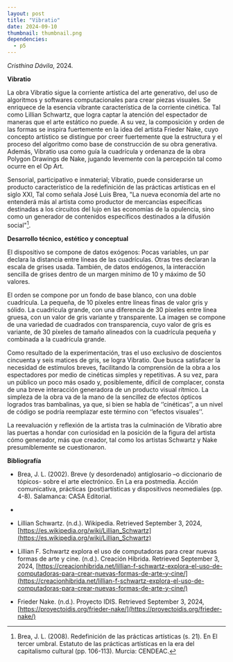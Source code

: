 ```yaml
---
layout: post
title: "Vibratio"
date: 2024-09-10
thumbnail: thumbnail.png
dependencies:
  - p5
---
```


<div id="div-sketch">
  <script type="text/javascript" src="sketch.js"></script>
</div>

_Cristhina Dávila_, 2024.

**Vibratio**

La obra Vibratio sigue la corriente artística del arte generativo, del uso de algoritmos y softwares computacionales para crear piezas visuales. Se enriquece de la esencia vibrante característica de la corriente cinética. Tal como Lillian Schwartz, que logra captar la atención del espectador de maneras que el arte estático no puede. A su vez, la composición y orden de las formas se inspira fuertemente en la idea del artista Frieder Nake, cuyo concepto artístico se distingue por creer fuertemente que la estructura y el proceso del algoritmo como base de construcción de su obra generativa. Además, Vibratio usa como guía la cuadrícula y ordenanza de la obra Polygon Drawings de Nake, jugando levemente con la percepción tal como ocurre en el Op Art.

Sensorial, participativo e inmaterial; Vibratio, puede considerarse un producto característico de la redefinición de las prácticas artísticas en el siglo XXI, Tal como señala José Luis Brea, "La nueva economía del arte no entenderá más al artista como productor de mercancías específicas destinadas a los circuitos del lujo en las economías de la opulencia, sino como un generador de contenidos específicos destinados a la difusión social"[^nota01].

**Desarrollo técnico, estético y conceptual**

El dispositivo se compone de datos exógenos: Pocas variables, un par declara la distancia entre líneas de las cuadrículas. Otras tres declaran la escala de grises usada. También, de datos endógenos, la interacción sencilla de grises dentro de un margen mínimo de 10 y máximo de 50 valores.

El orden se compone por un fondo de base blanco, con una doble cuadrícula. La pequeña, de 10 píxeles entre líneas finas de valor gris y sólido. La cuadrícula grande, con una diferencia de 30 píxeles entre línea gruesa, con un valor de gris variante y transparente. La imagen se compone de una variedad de cuadrados con transparencia, cuyo valor de gris es variante, de 30 píxeles de tamaño alineados con la cuadrícula pequeña y combinada a la cuadrícula grande.

Como resultado de la experimentación, tras el uso exclusivo de doscientos cincuenta y seis matices de gris, se logra Vibratio. Que busca satisfacer la necesidad de estímulos breves, facilitando la comprensión de la obra a los espectadores por medio de cinéticas simples y repetitivas. A su vez, para un público un poco más osado y, posiblemente, difícil de complacer, consta de una breve interacción  generadora de un producto visual rítmico. La simpleza de la obra va de la mano de la sencillez de efectos ópticos logrados tras bambalinas, ya que, si bien se habla de ‘’cinéticas’’, a un nivel de código se podría reemplazar este término con ‘’efectos visuales’’.

La reevaluación y reflexión de la artista tras la culminación de Vibratio abre las puertas a hondar con curiosidad en la posición de la figura del artista cómo generador, más que creador, tal como  los artistas Schwartz y  Nake presumiblemente se cuestionaron.

**Bibliografía**

- Brea, J. L. (2002). Breve (y desordenado) antiglosario –o diccionario de tópicos- sobre el arte electrónico. En La era postmedia. Acción comunicativa, prácticas (post)artísticas y dispositivos neomediales (pp. 4-8). Salamanca: CASA Editorial.

- [^nota01]: Brea, J. L. (2008). Redefinición de las prácticas artísticas (s. 21). En El tercer umbral. Estatuto de las prácticas artísticas en la era del capitalismo cultural (pp. 106-113). Murcia: CENDEAC.

- Lillian Schwartz. (n.d.). Wikipedia. Retrieved September 3, 2024, [https://es.wikipedia.org/wiki/Lillian_Schwartz](https://es.wikipedia.org/wiki/Lillian_Schwartz)

- Lillian F. Schwartz explora el uso de computadoras para crear nuevas formas de arte y cine. (n.d.). Creación Híbrida. Retrieved September 3, 2024, [https://creacionhibrida.net/lillian-f-schwartz-explora-el-uso-de-computadoras-para-crear-nuevas-formas-de-arte-y-cine/](https://creacionhibrida.net/lillian-f-schwartz-explora-el-uso-de-computadoras-para-crear-nuevas-formas-de-arte-y-cine/)

- Frieder Nake. (n.d.). Proyecto IDIS. Retrieved September 3, 2024, [https://proyectoidis.org/frieder-nake/](https://proyectoidis.org/frieder-nake/)
